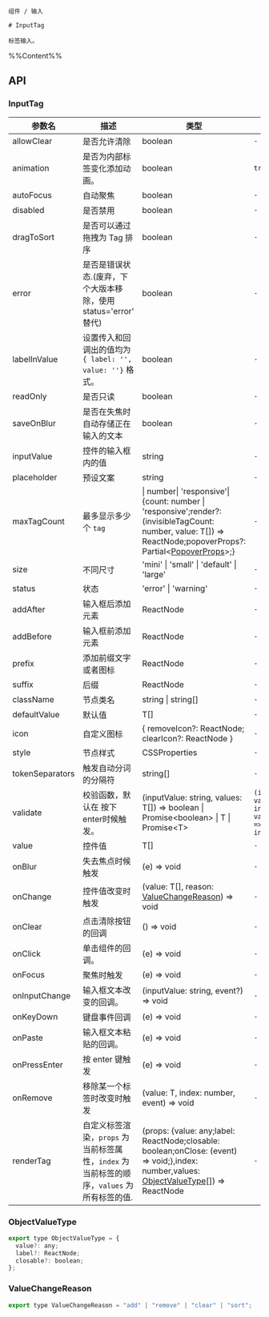 `````
组件 / 输入

# InputTag

标签输入。
`````

%%Content%%

## API

### InputTag

|参数名|描述|类型|默认值|版本|
|---|---|---|---|---|
|allowClear|是否允许清除|boolean |`-`|-|
|animation|是否为内部标签变化添加动画。|boolean |`true`|2.15.0|
|autoFocus|自动聚焦|boolean |`-`|-|
|disabled|是否禁用|boolean |`-`|-|
|dragToSort|是否可以通过拖拽为 Tag 排序|boolean |`-`|2.27.0|
|error|是否是错误状态.(废弃，下个大版本移除，使用 status='error' 替代)|boolean |`-`|-|
|labelInValue|设置传入和回调出的值均为 `{ label: '', value: ''}` 格式。|boolean |`-`|-|
|readOnly|是否只读|boolean |`-`|-|
|saveOnBlur|是否在失焦时自动存储正在输入的文本|boolean |`-`|2.25.0|
|inputValue|控件的输入框内的值|string |`-`|-|
|placeholder|预设文案|string |`-`|-|
|maxTagCount|最多显示多少个 `tag`|\| number\| 'responsive'\| {count: number \| 'responsive';render?: (invisibleTagCount: number, value: T[]) =&gt; ReactNode;popoverProps?: Partial&lt;[PopoverProps](popover#popover)&gt;;} |`-`|2.59.0. `responsive ` in `2.62.0`|
|size|不同尺寸|'mini' \| 'small' \| 'default' \| 'large' |`-`|-|
|status|状态|'error' \| 'warning' |`-`|2.45.0|
|addAfter|输入框后添加元素|ReactNode |`-`|2.47.0|
|addBefore|输入框前添加元素|ReactNode |`-`|2.47.0|
|prefix|添加前缀文字或者图标|ReactNode |`-`|2.47.0|
|suffix|后缀|ReactNode |`-`|-|
|className|节点类名|string \| string[] |`-`|-|
|defaultValue|默认值|T[] |`-`|-|
|icon|自定义图标|{ removeIcon?: ReactNode; clearIcon?: ReactNode } |`-`|-|
|style|节点样式|CSSProperties |`-`|-|
|tokenSeparators|触发自动分词的分隔符|string[] |`-`|2.44.0|
|validate|校验函数，默认在 按下enter时候触发。|(inputValue: string, values: T[]) =&gt; boolean \| Promise&lt;boolean&gt; \| T \| Promise&lt;T&gt; |`(inputValue, values) => inputValue && values.every((item) => item !== inputValue)`|return type T and `Promise<T>` in 2.37.0|
|value|控件值|T[] |`-`|-|
|onBlur|失去焦点时候触发|(e) => void |`-`|-|
|onChange|控件值改变时触发|(value: T[], reason: [ValueChangeReason](#valuechangereason)) => void |`-`|`reason` in 2.27.0|
|onClear|点击清除按钮的回调|() => void |`-`|2.20.0|
|onClick|单击组件的回调。|(e) => void |`-`|-|
|onFocus|聚焦时触发|(e) => void |`-`|-|
|onInputChange|输入框文本改变的回调。|(inputValue: string, event?) => void |`-`|-|
|onKeyDown|键盘事件回调|(e) => void |`-`|-|
|onPaste|输入框文本粘贴的回调。|(e) => void |`-`|-|
|onPressEnter|按 enter 键触发|(e) => void |`-`|-|
|onRemove|移除某一个标签时改变时触发|(value: T, index: number, event) => void |`-`|-|
|renderTag|自定义标签渲染，`props` 为当前标签属性，`index` 为当前标签的顺序，`values` 为所有标签的值.|(props: {value: any;label: ReactNode;closable: boolean;onClose: (event) => void;},index: number,values: [ObjectValueType](#objectvaluetype)[]) => ReactNode |`-`|index、values added in 2.15.0|

### ObjectValueType

```js
export type ObjectValueType = {
  value?: any;
  label?: ReactNode;
  closable?: boolean;
};
```

### ValueChangeReason

```js
export type ValueChangeReason = "add" | "remove" | "clear" | "sort";
```
